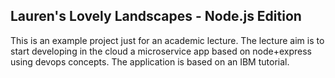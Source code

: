 ## Lauren's Lovely Landscapes - Node.js Edition
This is an example project just for an academic lecture. The lecture aim is to start developing 
in the cloud a microservice app based on node+express using devops concepts. The application is based on an IBM tutorial.

